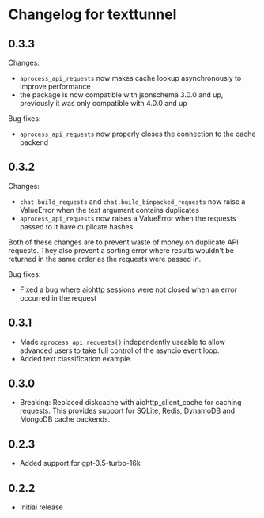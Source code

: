 # Changelog for texttunnel

## 0.3.3

Changes:

- `aprocess_api_requests` now makes cache lookup asynchronously to improve performance
- the package is now compatible with jsonschema 3.0.0 and up, previously it was only compatible with 4.0.0 and up

Bug fixes:

- `aprocess_api_requests` now properly closes the connection to the cache backend

## 0.3.2

Changes:

- `chat.build_requests` and `chat.build_binpacked_requests` now raise a ValueError when the text argument contains duplicates
- `aprocess_api_requests` now raises a ValueError when the requests passed to it have duplicate hashes

Both of these changes are to prevent waste of money on duplicate API requests. They also prevent a sorting error where results wouldn't be returned in the same order as the requests were passed in.

Bug fixes:

- Fixed a bug where aiohttp sessions were not closed when an error occurred in the request

## 0.3.1

- Made `aprocess_api_requests()` independently useable to allow advanced users to take full control of the asyncio event loop.
- Added text classification example.

## 0.3.0

- Breaking: Replaced diskcache with aiohttp_client_cache for caching requests. This provides support for SQLite, Redis, DynamoDB and MongoDB cache backends.

## 0.2.3

- Added support for gpt-3.5-turbo-16k

## 0.2.2

- Initial release
